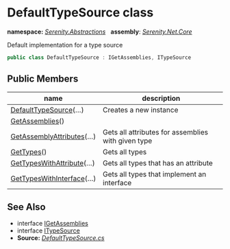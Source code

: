 # DefaultTypeSource class
**namespace:** *[Serenity.Abstractions](../README.md#serenity.abstractions-namespace)*   **assembly**: *[Serenity.Net.Core](../README.md)*

Default implementation for a type source

```csharp
public class DefaultTypeSource : IGetAssemblies, ITypeSource
```

## Public Members

| name | description |
| --- | --- |
| [DefaultTypeSource](DefaultTypeSource/DefaultTypeSource.md)(…) | Creates a new instance |
| [GetAssemblies](DefaultTypeSource/GetAssemblies.md)() |  |
| [GetAssemblyAttributes](DefaultTypeSource/GetAssemblyAttributes.md)(…) | Gets all attributes for assemblies with given type |
| [GetTypes](DefaultTypeSource/GetTypes.md)() | Gets all types |
| [GetTypesWithAttribute](DefaultTypeSource/GetTypesWithAttribute.md)(…) | Gets all types that has an attribute |
| [GetTypesWithInterface](DefaultTypeSource/GetTypesWithInterface.md)(…) | Gets all types that implement an interface |

## See Also

* interface [IGetAssemblies](IGetAssemblies.md)
* interface [ITypeSource](ITypeSource.md)
* **Source:** *[DefaultTypeSource.cs](https://github.com/serenity-is/Serenity/blob/master/src/Serenity.Net.Core/ComponentModel/Extensibility/DefaultTypeSource.cs)*